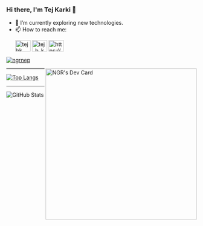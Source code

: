 ### Hi there, I'm Tej Karki 👋

- 🌱 I’m currently exploring new technologies.
- 📫 How to reach me:
  <p align="">
  <a href="https://linkedin.com/in/tejbk" target="blank"><img align="center" src="https://raw.githubusercontent.com/rahuldkjain/github-profile-readme-generator/master/src/images/icons/Social/linked-in-alt.svg" alt="tejbk" height="30" width="40" /></a>
  <a href="https://instagram.com/tej_b_karki" target="blank"><img align="center" src="https://raw.githubusercontent.com/rahuldkjain/github-profile-readme-generator/master/src/images/icons/Social/instagram.svg" alt="tej_b_karki" height="30" width="40" /></a>
  <a href="https://discord.gg/wE9hQUPX" target="blank"><img align="center" src="https://raw.githubusercontent.com/rahuldkjain/github-profile-readme-generator/master/src/images/icons/Social/discord.svg" alt="https://discord.gg/jHYTfN8b" height="30" width="40" /></a>
  </p>
  
<p align="left"> <a href="https://twitter.com/ngrnep" target="blank"><img src="https://img.shields.io/twitter/follow/ngrnep?logo=twitter&style=for-the-badge" alt="ngrnep" /></a> </p>

<a href="https://app.daily.dev/tej"><img align="right" src="https://api.daily.dev/devcards/492adb9d3f204c45b0a3bfac80b5b134.png?r=xsb" width="400" alt="NGR's Dev Card"/></a>

---

[![Top Langs](https://github-readme-stats.vercel.app/api/top-langs/?username=ngr-np&layout=compact&theme=tokyonight)](https://github.com/ngr-np)

---

![GitHub Stats](https://github-readme-stats.vercel.app/api?username=ngr-np&show_icons=true&theme=tokyonight)
